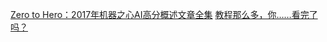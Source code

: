 [Zero to Hero：2017年机器之心AI高分概述文章全集](https://www.jiqizhixin.com/articles/Zero-to-Hero-2017-synced-overview-articles-collection)
[教程那么多，你……看完了吗？](https://www.jiqizhixin.com/articles/2018-02-07-3)